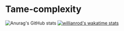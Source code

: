 # Tame-complexity
![Anurag's GitHub stats](https://github-readme-stats.vercel.app/api?username=Tame-complexity&show_icons=true&theme=onedark)
[![willianrod's wakatime stats](https://github-readme-stats.vercel.app/api/wakatime?username=Tame-complexity)](https://github.com/anuraghazra/github-readme-stats)
